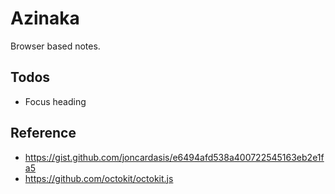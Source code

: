 # Azinaka

Browser based notes.

## Todos

- Focus heading

## Reference

- https://gist.github.com/joncardasis/e6494afd538a400722545163eb2e1fa5
- https://github.com/octokit/octokit.js